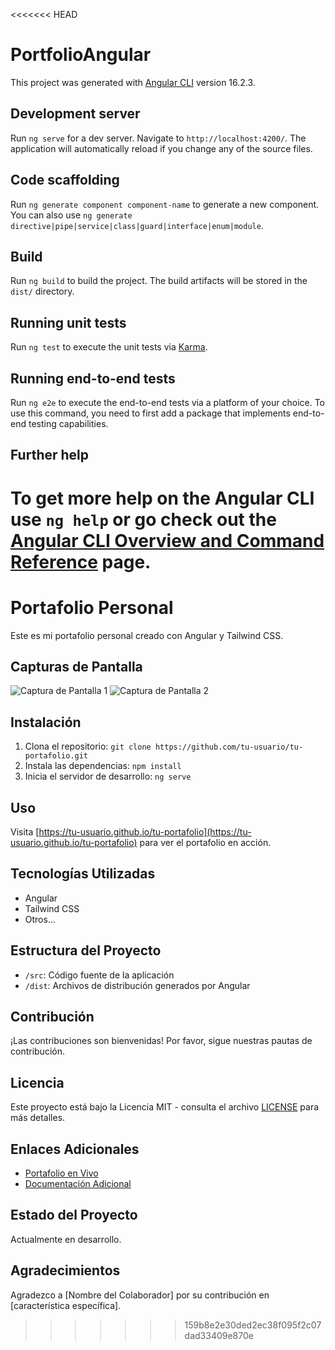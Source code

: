 <<<<<<< HEAD
# PortfolioAngular

This project was generated with [Angular CLI](https://github.com/angular/angular-cli) version 16.2.3.

## Development server

Run `ng serve` for a dev server. Navigate to `http://localhost:4200/`. The application will automatically reload if you change any of the source files.

## Code scaffolding

Run `ng generate component component-name` to generate a new component. You can also use `ng generate directive|pipe|service|class|guard|interface|enum|module`.

## Build

Run `ng build` to build the project. The build artifacts will be stored in the `dist/` directory.

## Running unit tests

Run `ng test` to execute the unit tests via [Karma](https://karma-runner.github.io).

## Running end-to-end tests

Run `ng e2e` to execute the end-to-end tests via a platform of your choice. To use this command, you need to first add a package that implements end-to-end testing capabilities.

## Further help

To get more help on the Angular CLI use `ng help` or go check out the [Angular CLI Overview and Command Reference](https://angular.io/cli) page.
=======
# Portafolio Personal

Este es mi portafolio personal creado con Angular y Tailwind CSS.

## Capturas de Pantalla

![Captura de Pantalla 1](/screenshots/screenshot1.png)
![Captura de Pantalla 2](/screenshots/screenshot2.png)

## Instalación

1. Clona el repositorio: `git clone https://github.com/tu-usuario/tu-portafolio.git`
2. Instala las dependencias: `npm install`
3. Inicia el servidor de desarrollo: `ng serve`

## Uso

Visita [https://tu-usuario.github.io/tu-portafolio](https://tu-usuario.github.io/tu-portafolio) para ver el portafolio en acción.

## Tecnologías Utilizadas

- Angular
- Tailwind CSS
- Otros...

## Estructura del Proyecto

- `/src`: Código fuente de la aplicación
- `/dist`: Archivos de distribución generados por Angular

## Contribución

¡Las contribuciones son bienvenidas! Por favor, sigue nuestras pautas de contribución.

## Licencia

Este proyecto está bajo la Licencia MIT - consulta el archivo [LICENSE](/LICENSE) para más detalles.

## Enlaces Adicionales

- [Portafolio en Vivo](https://tu-usuario.github.io/tu-portafolio)
- [Documentación Adicional](/docs)

## Estado del Proyecto

Actualmente en desarrollo.

## Agradecimientos

Agradezco a [Nombre del Colaborador] por su contribución en [característica específica].
>>>>>>> 159b8e2e30ded2ec38f095f2c07dad33409e870e
